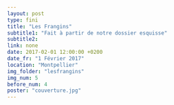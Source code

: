 ```yaml
---
layout: post
type: fini
title: "Les Frangins"
subtitle1: "Fait à partir de notre dossier esquisse"
subtitle2:
link: none
date: 2017-02-01 12:00:00 +0200
date_fr: "1 Février 2017"
location: "Montpellier"
img_folder: "lesfrangins"
img_num: 5
before_num: 4
poster: "couverture.jpg"
---
```

